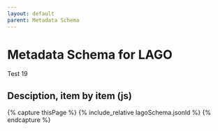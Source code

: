 ```yaml
---
layout: default
parent: Metadata Schema
---
```


# Metadata Schema for LAGO

Test 19

## Desciption, item by item (js) 


{% capture thisPage %}
    {% include_relative lagoSchema.jsonld %}
{% endcapture %}


<div id="text2"></div>
 
<script>
var j = '{{thisPage|jsonify}}'
document.getElementById("text2").innerHTML = "hola2";
</script>


<script src="https://code.jquery.com/jquery-3.2.1.min.js"></script>
<script>
$().ready(function(){
     $("#text").html("hola");
    });
</script>
 
<div id="text"></div>
